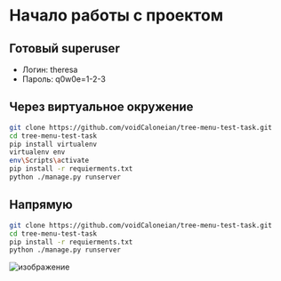 # Начало работы с проектом 

## Готовый superuser
- Логин: theresa
- Пароль: q0w0e=1-2-3

## Через виртуальное окружение
```sh
git clone https://github.com/voidCaloneian/tree-menu-test-task.git
cd tree-menu-test-task
pip install virtualenv
virtualenv env
env\Scripts\activate
pip install -r requierments.txt
python ./manage.py runserver

```

## Напрямую

```sh
git clone https://github.com/voidCaloneian/tree-menu-test-task.git
cd tree-menu-test-task
pip install -r requierments.txt
python ./manage.py runserver

```
![изображение](https://user-images.githubusercontent.com/106653303/223402355-1a8605e1-b125-46e6-97ff-c3b4da985828.png)
